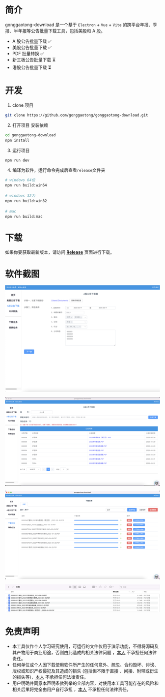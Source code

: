 # 简介

gonggaotong-download 是一个基于 `Electron` + `Vue` + `Vite` 的跨平台年报、季报、半年报等公告批量下载工具，包括美股和 A
股。

- A 股公告批量下载 ✅
- 美股公告批量下载 ✅
- PDF 批量转换 ✅
- 新三板公告批量下载 ⏳
- 港股公告批量下载 ⏳

# 开发

1. clone 项目
```bash
git clone https://github.com/gonggaotong/gonggaotong-download.git
```

2. 打开项目 安装依赖
```bash
cd gonggaotong-download
npm install
```

3. 运行项目
```bash
npm run dev
```

4. 编译为软件，运行命令完成后查看`release`文件夹
```bash
# windows 64位
npm run build:win64

# windows 32为
npm run build:win32

# mac
npm run build:mac

```

# 下载

如果你要获取最新版本，请访问 **[Release](https://github.com/gonggaotong/gonggaotong-download/releases)** 页面进行下载。

# 软件截图
![截图1](images/截图1.png)

![截图2](images/截图2.png)

![截图3](images/截图3.png)

![截图4](images/截图4.png)

# 免责声明

- 本工具仅作个人学习研究使用，可运行的文件仅用于演示功能，不得将源码及其产物用于商业用途，否则由此造成的相关法律问题
  ，[本人](https://github.com/gonggaotong) 不承担任何法律责任。
- 任何单位或个人因下载使用软件所产生的任何意外、疏忽、合约毁坏、诽谤、版权或知识产权侵犯及其造成的损失 (包括但不限于直接
  、间接、附带或衍生的损失等)，[本人](https://github.com/gonggaotong) 不承担任何法律责任。
- 用户明确并同意本声明条款列举的全部内容，对使用本工具可能存在的风险和相关后果将完全由用户自行承担
  ，[本人](https://github.com/gonggaotong) 不承担任何法律责任。